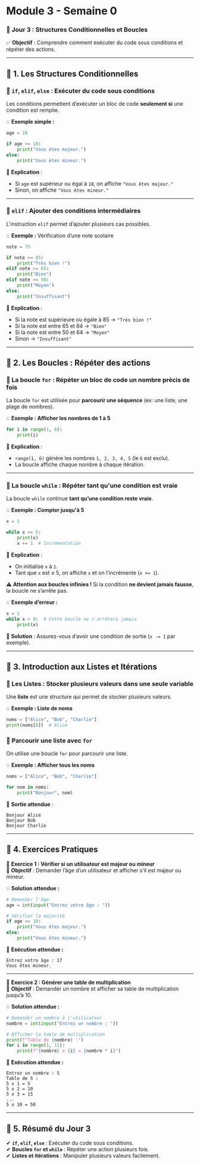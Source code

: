 # Module 3 - Semaine 0

### **📘 Jour 3 : Structures Conditionnelles et Boucles**  
✅ **Objectif** : Comprendre comment exécuter du code sous conditions et répéter des actions.

---

## **🔹 1. Les Structures Conditionnelles**  

### **📌 `if`, `elif`, `else` : Exécuter du code sous conditions**  
Les conditions permettent d’exécuter un bloc de code **seulement si** une condition est remplie.

💡 **Exemple simple :**
```python
age = 18

if age >= 18:
    print("Vous êtes majeur.")
else:
    print("Vous êtes mineur.")
```
📌 **Explication** :  
- Si `age` est supérieur ou égal à `18`, on affiche `"Vous êtes majeur."`  
- Sinon, on affiche `"Vous êtes mineur."`  

---

### **📌 `elif` : Ajouter des conditions intermédiaires**
L’instruction `elif` permet d’ajouter plusieurs cas possibles.

💡 **Exemple :** Vérification d’une note scolaire  
```python
note = 75

if note >= 85:
    print("Très bien !")
elif note >= 65:
    print("Bien")
elif note >= 50:
    print("Moyen")
else:
    print("Insuffisant")
```
📌 **Explication** :  
- Si la note est supérieure ou égale à 85 → `"Très bien !"`  
- Si la note est entre 65 et 84 → `"Bien"`  
- Si la note est entre 50 et 64 → `"Moyen"`  
- Sinon → `"Insuffisant"`  

---

## **🔹 2. Les Boucles : Répéter des actions**  

### **📌 La boucle `for` : Répéter un bloc de code un nombre précis de fois**
La boucle `for` est utilisée pour **parcourir une séquence** (ex: une liste, une plage de nombres).

💡 **Exemple : Afficher les nombres de 1 à 5**
```python
for i in range(1, 6):
    print(i)
```
📌 **Explication** :  
- `range(1, 6)` génère les nombres `1, 2, 3, 4, 5` (le `6` est exclu).  
- La boucle affiche chaque nombre à chaque itération.  

---

### **📌 La boucle `while` : Répéter tant qu'une condition est vraie**
La boucle `while` continue **tant qu’une condition reste vraie**.

💡 **Exemple : Compter jusqu'à 5**
```python
x = 1

while x <= 5:
    print(x)
    x += 1  # Incrémentation
```
📌 **Explication** :  
- On initialise `x` à `1`.  
- Tant que `x` est ≤ 5, on affiche `x` et on l’incrémente (`x += 1`).  

⚠ **Attention aux boucles infinies !** Si la condition **ne devient jamais fausse**, la boucle ne s’arrête pas.

💡 **Exemple d’erreur :**
```python
x = 1
while x > 0:  # Cette boucle ne s'arrêtera jamais
    print(x)
```
📌 **Solution** : Assurez-vous d’avoir une condition de sortie (`x -= 1` par exemple).

---

## **🔹 3. Introduction aux Listes et Itérations**  

### **📌 Les Listes : Stocker plusieurs valeurs dans une seule variable**
Une **liste** est une structure qui permet de stocker plusieurs valeurs.

💡 **Exemple : Liste de noms**
```python
noms = ["Alice", "Bob", "Charlie"]
print(noms[0])  # Alice
```

### **📌 Parcourir une liste avec `for`**
On utilise une boucle `for` pour parcourir une liste.

💡 **Exemple : Afficher tous les noms**
```python
noms = ["Alice", "Bob", "Charlie"]

for nom in noms:
    print("Bonjour", nom)
```
📌 **Sortie attendue** :
```
Bonjour Alice
Bonjour Bob
Bonjour Charlie
```

---

## **🔹 4. Exercices Pratiques**  

🎯 **Exercice 1 : Vérifier si un utilisateur est majeur ou mineur**  
📌 **Objectif** : Demander l’âge d’un utilisateur et afficher s’il est majeur ou mineur.

💡 **Solution attendue :**
```python
# Demander l'âge
age = int(input("Entrez votre âge : "))

# Vérifier la majorité
if age >= 18:
    print("Vous êtes majeur.")
else:
    print("Vous êtes mineur.")
```
📌 **Exécution attendue :**
```
Entrez votre âge : 17
Vous êtes mineur.
```

---

🎯 **Exercice 2 : Générer une table de multiplication**  
📌 **Objectif** : Demander un nombre et afficher sa table de multiplication jusqu’à 10.

💡 **Solution attendue :**
```python
# Demander un nombre à l'utilisateur
nombre = int(input("Entrez un nombre : "))

# Afficher la table de multiplication
print(f"Table de {nombre} :")
for i in range(1, 11):
    print(f"{nombre} x {i} = {nombre * i}")
```
📌 **Exécution attendue :**
```
Entrez un nombre : 5
Table de 5 :
5 x 1 = 5
5 x 2 = 10
5 x 3 = 15
...
5 x 10 = 50
```

---

## **🔹 5. Résumé du Jour 3**  
✔ **`if`, `elif`, `else`** : Exécuter du code sous conditions.  
✔ **Boucles `for` et `while`** : Répéter une action plusieurs fois.  
✔ **Listes et itérations** : Manipuler plusieurs valeurs facilement.  

